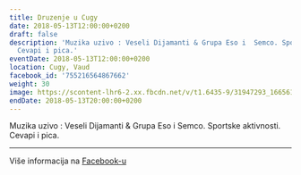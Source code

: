 ```yaml
---
title: Druzenje u Cugy
date: 2018-05-13T12:00:00+0200
draft: false
description: 'Muzika uzivo : Veseli Dijamanti & Grupa Eso i  Semco. Sportske aktivnosti.
  Cevapi i pica.'
eventDate: 2018-05-13T12:00:00+0200
location: Cugy, Vaud
facebook_id: '755216564867662'
weight: 30
image: https://scontent-lhr6-2.xx.fbcdn.net/v/t1.6435-9/31947293_1665614486867697_1159691004425535488_n.jpg?_nc_cat=104&ccb=1-7&_nc_sid=9e60e4&_nc_ohc=mtKBMookIUkQ7kNvwEsxh93&_nc_oc=Adkf7t1ONjG7nZ-wW26_qzl02oy3yvXSQ99Ohw-gRljTXYRH8fCRgT9V34NmjbiegSM&_nc_zt=23&_nc_ht=scontent-lhr6-2.xx&edm=ABTKTjYEAAAA&_nc_gid=QtG5mVOvZUVzaNJEzAuCdw&oh=00_AfRh0C-fDG4LNa5uAmueuV5MeoFNFjmbyxYITC7k8rr5hg&oe=6892C91A
endDate: 2018-05-13T20:00:00+0200
---
```


Muzika uzivo : Veseli Dijamanti & Grupa Eso i  Semco. Sportske aktivnosti. Cevapi i pica.

---

Više informacija na [Facebook-u](https://facebook.com/events/755216564867662)